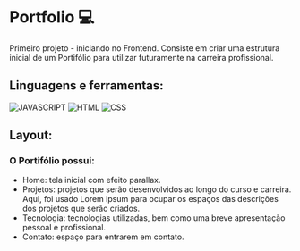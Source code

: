 # Portfolio :computer:

Primeiro projeto  - iniciando no Frontend. Consiste em criar uma estrutura inicial de um Portifólio para utilizar futuramente na carreira profissional.

## Linguagens e ferramentas: 

![JAVASCRIPT](https://img.shields.io/badge/JavaScript-323330?style=for-the-badge&logo=javascript&logoColor=F7DF1E)
![HTML](https://img.shields.io/badge/HTML5-E34F26?style=for-the-badge&logo=html5&logoColor=white)
![CSS](https://img.shields.io/badge/CSS3-1572B6?style=for-the-badge&logo=css3&logoColor=white)

## Layout:
### O Portifólio possui:

- Home: tela inicial com efeito parallax. 
- Projetos: projetos que serão desenvolvidos ao longo do curso e carreira. Aqui, foi usado Lorem ipsum para ocupar os espaços das descrições dos projetos que serão criados. 
- Tecnologia: tecnologias utilizadas, bem como uma breve apresentação pessoal e profissional.
- Contato: espaço para entrarem em contato.

